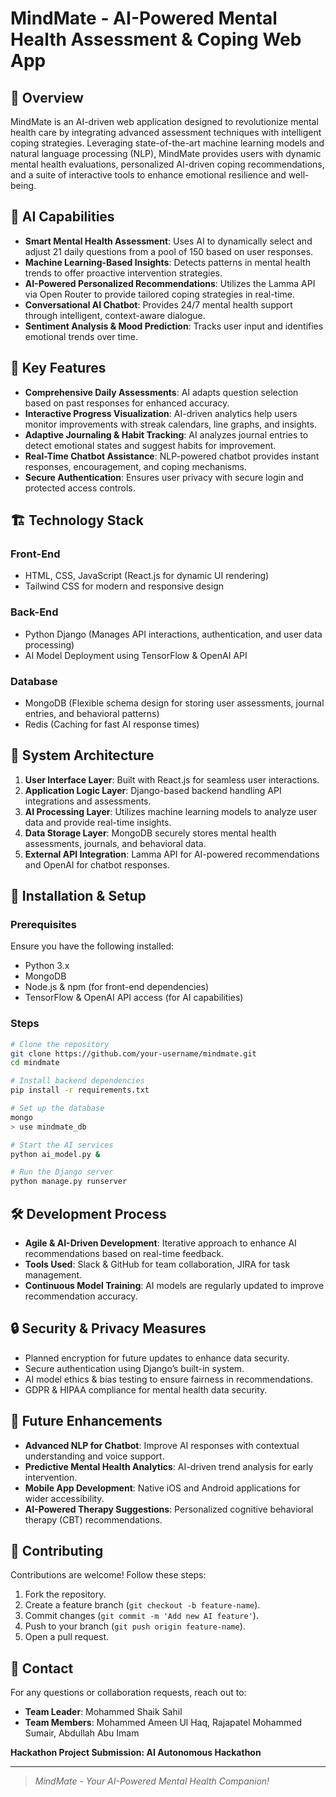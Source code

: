 # MindMate - AI-Powered Mental Health Assessment & Coping Web App

## 🚀 Overview
MindMate is an AI-driven web application designed to revolutionize mental health care by integrating advanced assessment techniques with intelligent coping strategies. Leveraging state-of-the-art machine learning models and natural language processing (NLP), MindMate provides users with dynamic mental health evaluations, personalized AI-driven coping recommendations, and a suite of interactive tools to enhance emotional resilience and well-being.

## 🤖 AI Capabilities
- **Smart Mental Health Assessment**: Uses AI to dynamically select and adjust 21 daily questions from a pool of 150 based on user responses.
- **Machine Learning-Based Insights**: Detects patterns in mental health trends to offer proactive intervention strategies.
- **AI-Powered Personalized Recommendations**: Utilizes the Lamma API via Open Router to provide tailored coping strategies in real-time.
- **Conversational AI Chatbot**: Provides 24/7 mental health support through intelligent, context-aware dialogue.
- **Sentiment Analysis & Mood Prediction**: Tracks user input and identifies emotional trends over time.

## 📌 Key Features
- **Comprehensive Daily Assessments**: AI adapts question selection based on past responses for enhanced accuracy.
- **Interactive Progress Visualization**: AI-driven analytics help users monitor improvements with streak calendars, line graphs, and insights.
- **Adaptive Journaling & Habit Tracking**: AI analyzes journal entries to detect emotional states and suggest habits for improvement.
- **Real-Time Chatbot Assistance**: NLP-powered chatbot provides instant responses, encouragement, and coping mechanisms.
- **Secure Authentication**: Ensures user privacy with secure login and protected access controls.

## 🏗️ Technology Stack
### Front-End
- HTML, CSS, JavaScript (React.js for dynamic UI rendering)
- Tailwind CSS for modern and responsive design

### Back-End
- Python Django (Manages API interactions, authentication, and user data processing)
- AI Model Deployment using TensorFlow & OpenAI API

### Database
- MongoDB (Flexible schema design for storing user assessments, journal entries, and behavioral patterns)
- Redis (Caching for fast AI response times)

## 🎯 System Architecture
1. **User Interface Layer**: Built with React.js for seamless user interactions.
2. **Application Logic Layer**: Django-based backend handling API integrations and assessments.
3. **AI Processing Layer**: Utilizes machine learning models to analyze user data and provide real-time insights.
4. **Data Storage Layer**: MongoDB securely stores mental health assessments, journals, and behavioral data.
5. **External API Integration**: Lamma API for AI-powered recommendations and OpenAI for chatbot responses.

## 📜 Installation & Setup
### Prerequisites
Ensure you have the following installed:
- Python 3.x
- MongoDB
- Node.js & npm (for front-end dependencies)
- TensorFlow & OpenAI API access (for AI capabilities)

### Steps
```bash
# Clone the repository
git clone https://github.com/your-username/mindmate.git
cd mindmate

# Install backend dependencies
pip install -r requirements.txt

# Set up the database
mongo
> use mindmate_db

# Start the AI services
python ai_model.py &

# Run the Django server
python manage.py runserver
```

## 🛠️ Development Process
- **Agile & AI-Driven Development**: Iterative approach to enhance AI recommendations based on real-time feedback.
- **Tools Used**: Slack & GitHub for team collaboration, JIRA for task management.
- **Continuous Model Training**: AI models are regularly updated to improve recommendation accuracy.

## 🔒 Security & Privacy Measures
- Planned encryption for future updates to enhance data security.
- Secure authentication using Django’s built-in system.
- AI model ethics & bias testing to ensure fairness in recommendations.
- GDPR & HIPAA compliance for mental health data security.

## 🚀 Future Enhancements
- **Advanced NLP for Chatbot**: Improve AI responses with contextual understanding and voice support.
- **Predictive Mental Health Analytics**: AI-driven trend analysis for early intervention.
- **Mobile App Development**: Native iOS and Android applications for wider accessibility.
- **AI-Powered Therapy Suggestions**: Personalized cognitive behavioral therapy (CBT) recommendations.

## 🤝 Contributing
Contributions are welcome! Follow these steps:
1. Fork the repository.
2. Create a feature branch (`git checkout -b feature-name`).
3. Commit changes (`git commit -m 'Add new AI feature'`).
4. Push to your branch (`git push origin feature-name`).
5. Open a pull request.

## 💌 Contact
For any questions or collaboration requests, reach out to:
- **Team Leader**: Mohammed Shaik Sahil
- **Team Members**: Mohammed Ameen Ul Haq, Rajapatel Mohammed Sumair, Abdullah Abu Imam

**Hackathon Project Submission: AI Autonomous Hackathon**

---

> _MindMate - Your AI-Powered Mental Health Companion!_
